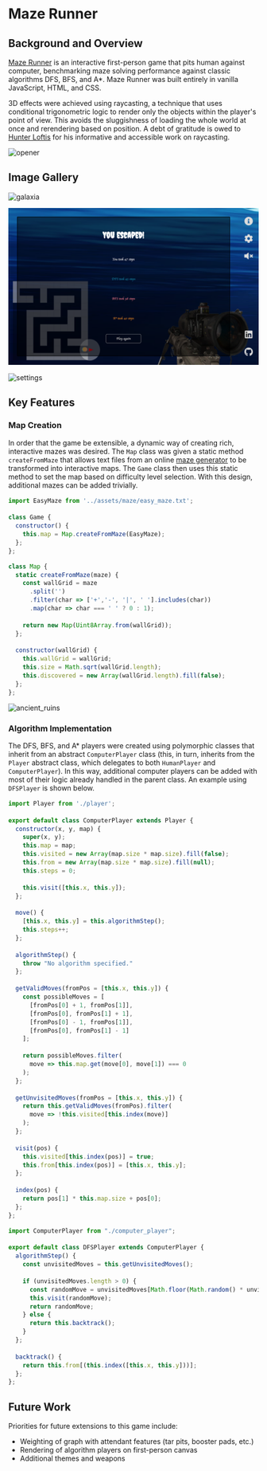 # Maze Runner


## Background and Overview
[Maze Runner](https://micah-jaffe.github.io/maze-runner/) is an interactive first-person game that pits human against computer, benchmarking maze solving performance against classic algorithms DFS, BFS, and A*. Maze Runner was built entirely in vanilla JavaScript, HTML, and CSS.

3D effects were achieved using raycasting, a technique that uses conditional trigonometric logic to render only the objects within the player's point of view. This avoids the sluggishness of loading the whole world at once and rerendering based on position. A debt of gratitude is owed to [Hunter Loftis](https://github.com/hunterloftis) for his informative and accessible work on raycasting.

![opener](https://github.com/micah-jaffe/maze-runner/blob/master/assets/readme/opener.png)


## Image Gallery

![galaxia](https://github.com/micah-jaffe/maze-runner/blob/master/assets/readme/galaxia.png)


![game_over](https://github.com/micah-jaffe/maze-runner/blob/master/assets/readme/game_over.png)


![settings](https://github.com/micah-jaffe/maze-runner/blob/master/assets/readme/settings.png)


## Key Features

### Map Creation

In order that the game be extensible, a dynamic way of creating rich, interactive mazes was desired. The `Map` class was given a static method `createFromMaze` that allows text files from an online [maze generator](http://www.delorie.com/game-room/mazes/genmaze.cgi) to be transformed into interactive maps. The `Game` class then uses this static method to set the map based on difficulty level selection. With this design, additional mazes can be added trivially.

```js
import EasyMaze from '../assets/maze/easy_maze.txt';

class Game {
  constructor() {
    this.map = Map.createFromMaze(EasyMaze);
  };
};
```

```js
class Map {
  static createFromMaze(maze) {
    const wallGrid = maze
      .split('')
      .filter(char => ['+','-', '|', ' '].includes(char))
      .map(char => char === ' ' ? 0 : 1);

    return new Map(Uint8Array.from(wallGrid));
  };

  constructor(wallGrid) {
    this.wallGrid = wallGrid;
    this.size = Math.sqrt(wallGrid.length);
    this.discovered = new Array(wallGrid.length).fill(false);
  };
};
```

![ancient_ruins](https://github.com/micah-jaffe/maze-runner/blob/master/assets/readme/ancient_ruins.png)


### Algorithm Implementation

The DFS, BFS, and A* players were created using polymorphic classes that inherit from an abstract `ComputerPlayer` class (this, in turn, inherits from the `Player` abstract class, which delegates to both `HumanPlayer` and `ComputerPlayer`). In this way, additional computer players can be added with most of their logic already handled in the parent class. An example using `DFSPlayer` is shown below.

```js
import Player from './player';

export default class ComputerPlayer extends Player {
  constructor(x, y, map) {
    super(x, y);
    this.map = map;
    this.visited = new Array(map.size * map.size).fill(false);
    this.from = new Array(map.size * map.size).fill(null);
    this.steps = 0;

    this.visit([this.x, this.y]);
  };

  move() {
    [this.x, this.y] = this.algorithmStep();
    this.steps++;
  };

  algorithmStep() {
    throw "No algorithm specified."
  };

  getValidMoves(fromPos = [this.x, this.y]) {
    const possibleMoves = [
      [fromPos[0] + 1, fromPos[1]],
      [fromPos[0], fromPos[1] + 1],
      [fromPos[0] - 1, fromPos[1]],
      [fromPos[0], fromPos[1] - 1]
    ];

    return possibleMoves.filter(
      move => this.map.get(move[0], move[1]) === 0
    );
  };

  getUnvisitedMoves(fromPos = [this.x, this.y]) {
    return this.getValidMoves(fromPos).filter(
      move => !this.visited[this.index(move)]
    );
  };

  visit(pos) {
    this.visited[this.index(pos)] = true;
    this.from[this.index(pos)] = [this.x, this.y];
  };

  index(pos) {
    return pos[1] * this.map.size + pos[0];
  };
};
```

```js
import ComputerPlayer from "./computer_player";

export default class DFSPlayer extends ComputerPlayer {  
  algorithmStep() {
    const unvisitedMoves = this.getUnvisitedMoves();

    if (unvisitedMoves.length > 0) {
      const randomMove = unvisitedMoves[Math.floor(Math.random() * unvisitedMoves.length)];
      this.visit(randomMove);
      return randomMove;
    } else {
      return this.backtrack();
    }
  };

  backtrack() {
    return this.from[(this.index([this.x, this.y]))];
  };
};
```

## Future Work

Priorities for future extensions to this game include:
*  Weighting of graph with attendant features (tar pits, booster pads, etc.)
*  Rendering of algorithm players on first-person canvas
*  Additional themes and weapons
